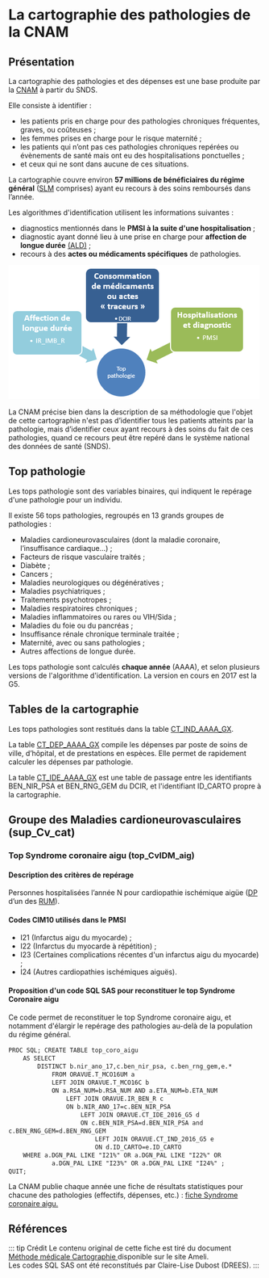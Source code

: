 # La cartographie des pathologies de la CNAM
<!-- SPDX-License-Identifier: MPL-2.0 -->

## Présentation

La cartographie des pathologies et des dépenses est une base produite par la [CNAM](glossaire.md#cnam) à partir du SNDS.

Elle consiste à identifier :
* les patients pris en charge pour des pathologies chroniques fréquentes, graves, ou coûteuses ;
* les femmes prises en charge pour le risque maternité ;
* les patients qui n’ont pas ces pathologies chroniques repérées ou évènements de santé mais ont eu des hospitalisations ponctuelles ;
* et ceux qui ne sont dans aucune de ces situations.

La cartographie couvre environ **57 millions de bénéficiaires du régime général** ([SLM](glossaire.md#slm) comprises) ayant eu recours à des soins remboursés dans l’année. 

Les algorithmes d'identification utilisent les informations suivantes :
* diagnostics mentionnés dans le **PMSI à la suite d'une hospitalisation** ;
* diagnostic ayant donné lieu à une prise en charge pour **affection de longue durée** [(ALD)](../fiches/beneficiaires_ald.md) ;
* recours à des **actes ou médicaments spécifiques** de pathologies.

![Sources de données des top pathologies](../images/DREES/2019-06_DREES_Cartographie-des-pathologies/top_patho_construction.png)

La CNAM précise bien dans la description de sa méthodologie que l'objet de cette cartographie n'est pas d’identifier tous les patients atteints par la pathologie, mais d’identifier ceux ayant recours à des soins du fait de ces pathologies, quand ce recours peut être repéré dans le système national des données de santé (SNDS).

## Top pathologie

Les tops pathologie sont des variables binaires, qui indiquent le repérage d'une pathologie pour un individu.

Il existe 56 tops pathologies, regroupés en 13 grands groupes de pathologies :
* Maladies cardioneurovasculaires (dont la maladie coronaire, l’insuffisance cardiaque…) ;  
* Facteurs de risque vasculaire traités ;  
* Diabète ;  
* Cancers ;  
* Maladies neurologiques ou dégénératives ;  
* Maladies psychiatriques ;  
* Traitements psychotropes ;  
* Maladies respiratoires chroniques ;  
* Maladies inflammatoires ou rares ou VIH/Sida ;  
* Maladies du foie ou du pancréas ;  
* Insuffisance rénale chronique terminale traitée ;  
* Maternité, avec ou sans pathologies ;  
* Autres affections de longue durée. 

Les tops pathologie sont calculés **chaque année** (AAAA), et selon plusieurs versions de l'algorithme d'identification. La version en cours en 2017 est la G5.

## Tables de la cartographie

Les tops pathologies sont restitués dans la table [CT_IND_AAAA_GX](../tables/CARTOGRAPHIE_PATHOLOGIES/CT_IND_AAAA_GN.md). 

La table [CT_DEP_AAAA_GX](../tables/CARTOGRAPHIE_PATHOLOGIES/CT_DEP_AAAA_GN.md) compile les dépenses par poste de soins de ville, d’hôpital, et de prestations en espèces. Elle permet de rapidement calculer les dépenses par pathologie.
 
La table [CT_IDE_AAAA_GX](../tables/CARTOGRAPHIE_PATHOLOGIES/CT_IDE_AAAA_GN.md) est une table de passage entre les identifiants BEN_NIR_PSA et BEN_RNG_GEM du DCIR, et l'identifiant ID_CARTO propre à la cartographie.

## Groupe des Maladies cardioneurovasculaires (sup_Cv_cat)
### Top Syndrome coronaire aigu (top_CvIDM_aig)
#### Description des critères de repérage

Personnes hospitalisées l’année N pour cardiopathie ischémique aigüe ([DP](glossaire.md#dp) d’un des [RUM](glossaire.md#rum)).   

#### Codes CIM10 utilisés dans le PMSI

* I21 (Infarctus aigu du myocarde) ;
* I22 (Infarctus du myocarde à répétition) ;
* I23 (Certaines complications récentes d'un infarctus aigu du myocarde) ;
* I24 (Autres cardiopathies ischémiques aiguës).
 

#### Proposition d'un code SQL SAS pour reconstituer le top Syndrome Coronaire aigu
Ce code permet de reconstituer le top Syndrome coronaire aigu, et notamment d'élargir le repérage des pathologies au-delà de la population du régime général.

```sas
PROC SQL; CREATE TABLE top_coro_aigu 
    AS SELECT 
        DISTINCT b.nir_ano_17,c.ben_nir_psa, c.ben_rng_gem,e.*
            FROM ORAVUE.T_MCO16UM a
            LEFT JOIN ORAVUE.T_MCO16C b
            ON a.RSA_NUM=b.RSA_NUM AND a.ETA_NUM=b.ETA_NUM
                LEFT JOIN ORAVUE.IR_BEN_R c
                ON b.NIR_ANO_17=c.BEN_NIR_PSA
                    LEFT JOIN ORAVUE.CT_IDE_2016_G5 d
                    ON c.BEN_NIR_PSA=d.BEN_NIR_PSA and c.BEN_RNG_GEM=d.BEN_RNG_GEM
                        LEFT JOIN ORAVUE.CT_IND_2016_G5 e
                        ON d.ID_CARTO=e.ID_CARTO
    WHERE a.DGN_PAL LIKE "I21%" OR a.DGN_PAL LIKE "I22%" OR
            a.DGN_PAL LIKE "I23%" OR a.DGN_PAL LIKE "I24%" ;
QUIT;

```
La CNAM publie chaque année une fiche de résultats statistiques pour chacune des pathologies (effectifs, dépenses, etc.) : 
[fiche Syndrome coronaire aigu.](https://www.ameli.fr/fileadmin/user_upload/documents/Syndrome_coronaire_aigu.pdf)

## Références

::: tip Crédit
Le contenu original de cette fiche est tiré du document [Méthode médicale Cartographie ](https://www.ameli.fr/fileadmin/user_upload/documents/Methode_medicale_Cartographie.pdf) disponible sur le site Ameli.  
Les codes SQL SAS ont été reconstitués par Claire-Lise Dubost (DREES).
:::
